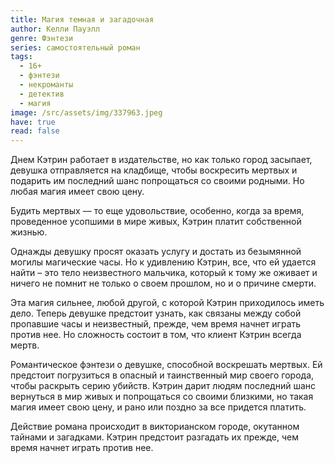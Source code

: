 ```yaml
---
title: Магия темная и загадочная
author: Келли Пауэлл
genre: Фэнтези
series: самостоятельный роман
tags:
  - 16+
  - фэнтези
  - некроманты
  - детектив
  - магия
image: /src/assets/img/337963.jpeg
have: true
read: false
---
```

Днем Кэтрин работает в издательстве, но как только город засыпает, девушка отправляется на кладбище, чтобы воскресить мертвых и подарить им последний шанс попрощаться со своими родными. Но любая магия имеет свою цену.

Будить мертвых –– то еще удовольствие, особенно, когда за время, проведенное усопшими в мире живых, Кэтрин платит собственной жизнью.

Однажды девушку просят оказать услугу и достать из безымянной могилы магические часы. Но к удивлению Кэтрин, все, что ей удается найти – это тело неизвестного мальчика, который к тому же оживает и ничего не помнит не только о своем прошлом, но и о причине смерти.

Эта магия сильнее, любой другой, с которой Кэтрин приходилось иметь дело. Теперь девушке предстоит узнать, как связаны между собой пропавшие часы и неизвестный, прежде, чем время начнет играть против нее. Но сложность состоит в том, что клиент Кэтрин всегда мертв.

Романтическое фэнтези о девушке, способной воскрешать мертвых. Ей предстоит погрузиться в опасный и таинственный мир своего города, чтобы раскрыть серию убийств. Кэтрин дарит людям последний шанс вернуться в мир живых и попрощаться со своими близкими, но такая магия имеет свою цену, и рано или поздно за все придется платить.

Действие романа происходит в викторианском городе, окутанном тайнами и загадками. Кэтрин предстоит разгадать их прежде, чем время начнет играть против нее.
